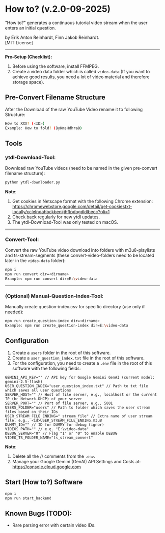 # How to? (v.2.0-09-2025)

"How to?" generates a continuous tutorial video stream when the user enters an initial question.

by Erik Anton Reinhardt, Finn Jakob Reinhardt.<br>
[MIT License]

---

**Pre-Setup (Checklist):**
1. Before using the software, install FFMPEG.
2. Create a video data folder which is called `video-data` (If you want to achieve good results, you need a lot of video material and therefore storage space).

## Pre-Convert Filename Structure

After the Download of the raw YouTube Video rename it to following Structure:
```bash
How to XXX? (<ID>)
Example: How to fold? (ByKmsHdhra8)
```

## Tools

### ytdl-Download-Tool:<br>
Download raw YouTube videos (need to be named in the given pre-convert filename structure):

```bash
python ytdl-downloader.py
```

**Note**: 
1. Get cookies in Netscape format with the following Chrome extension: https://chromewebstore.google.com/detail/get-cookiestxt-locally/cclelndahbckbenkjhflpdbgdldlbecc?pli=1
2. Check back regularly for new ytdl updates.
3. The ytdl-Download-Tool was only tested on macOS.

---

### Convert-Tool:<br> 
Convert the raw YouTube video download into folders with m3u8-playlists and ts-stream-segments (these convert-video-folders need to be located later in the `video-data` folder):

```bash
npm i
npm run convert dir=<dirname>
Example: npm run convert dir=E:\video-data
```
---

### (Optional) Manual-Question-Index-Tool:<br> 
Manually create question-index.csv for specific directory (use only if needed):

```bash
npm run create_question-index dir=<dirname>
Example: npm run create_question-index dir=E:\video-data
```

## Configuration

1. Create a `users` folder in the root of this software.
2. Create a `user_question_index.txt` file in the root of this software.
3. For the configuration, you need to create a `.env` file in the root of this software with the following fields:

```env
GEMINI_API_KEY="" // API key for Google Gemini GenAI (current model: gemini-2.5-flash)
USER_QUESTION_INDEX="user_question_index.txt" // Path to txt file which saves all user questions
SERVER_HOST="" // Host of file server, e.g., localhost or the current IP (bc Network-DHCP) of your server
SERVER_PORT="" // Port of file server, e.g., 5001
USERS_FOLDER="users" // Path to folder which saves the user stream files based on their IDs
USER_STREAM_FILE_ENDING="_stream_file" // Extra name of user stream file, e.g., <id>USER_STREAM_FILE_ENDING.m3u8
DUMMY_ID="" // ID for DUMMY for debug (ignor)
VIDEOS_PATH="" // e.g. "E:\video-data"
DEBUG_SERVER="0" // Flag "1" or "0" to enable DEBUG
VIDEO_TS_FOLDER_NAME="ts_stream_convert"
```
**Note**: 
1. Delete all the // comments from the `.env`.
2. Manage your Google Gemini (GenAI) API Settings and Costs at: https://console.cloud.google.com

## Start (How to?) Software
```bash 
npm i
npm run start_backend
```

## Known Bugs (TODO):
- Rare parsing error with certain video IDs.
